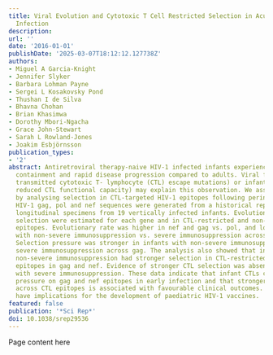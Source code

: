 ```yaml
---
title: Viral Evolution and Cytotoxic T Cell Restricted Selection in Acute Infant HIV-1
  Infection
description:
url: ''
date: '2016-01-01'
publishDate: '2025-03-07T18:12:12.127738Z'
authors:
- Miguel A Garcia-Knight
- Jennifer Slyker
- Barbara Lohman Payne
- Sergei L Kosakovsky Pond
- Thushan I de Silva
- Bhavna Chohan
- Brian Khasimwa
- Dorothy Mbori-Ngacha
- Grace John-Stewart
- Sarah L Rowland-Jones
- Joakim Esbjörnsson
publication_types:
- '2'
abstract: Antiretroviral therapy-naive HIV-1 infected infants experience poor viral
  containment and rapid disease progression compared to adults. Viral factors (e.g.
  transmitted cytotoxic T- lymphocyte (CTL) escape mutations) or infant factors (e.g.
  reduced CTL functional capacity) may explain this observation. We assessed CTL functionality
  by analysing selection in CTL-targeted HIV-1 epitopes following perinatal infection.
  HIV-1 gag, pol and nef sequences were generated from a historical repository of
  longitudinal specimens from 19 vertically infected infants. Evolutionary rate and
  selection were estimated for each gene and in CTL-restricted and non-restricted
  epitopes. Evolutionary rate was higher in nef and gag vs. pol, and lower in infants
  with non-severe immunosuppression vs. severe immunosuppression across gag and nef.
  Selection pressure was stronger in infants with non-severe immunosuppression vs.
  severe immunosuppression across gag. The analysis also showed that infants with
  non-severe immunosuppression had stronger selection in CTL-restricted vs. non-restricted
  epitopes in gag and nef. Evidence of stronger CTL selection was absent in infants
  with severe immunosuppression. These data indicate that infant CTLs can exert selection
  pressure on gag and nef epitopes in early infection and that stronger selection
  across CTL epitopes is associated with favourable clinical outcomes. These results
  have implications for the development of paediatric HIV-1 vaccines.
featured: false
publication: '*Sci Rep*'
doi: 10.1038/srep29536
---
```


Page content here